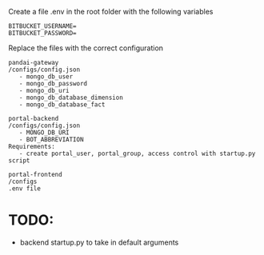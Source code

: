 Create a file .env in the root folder with the following variables
```
BITBUCKET_USERNAME=
BITBUCKET_PASSWORD=
```

Replace the files with the correct configuration
```
pandai-gateway
/configs/config.json
   - mongo_db_user
   - mongo_db_password
   - mongo_db_uri
   - mongo_db_database_dimension
   - mongo_db_database_fact

portal-backend
/configs/config.json
   - MONGO_DB_URI
   - BOT_ABBREVIATION
Requirements:
   - create portal_user, portal_group, access control with startup.py script

portal-frontend
/configs
.env file
```

# TODO:
- backend startup.py to take in default arguments